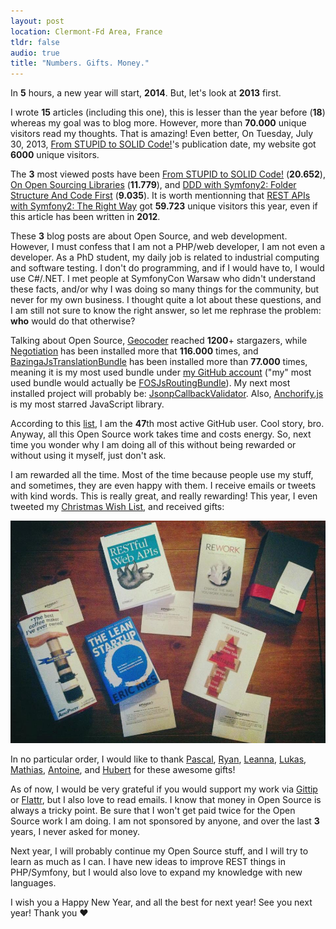```yaml
---
layout: post
location: Clermont-Fd Area, France
tldr: false
audio: true
title: "Numbers. Gifts. Money."
---
```


In **5** hours, a new year will start, **2014**. But, let's look at **2013**
first.

I wrote **15** articles (including this one), this is lesser than the year
before (**18**) whereas my goal was to blog more. However,  more than
**70.000** unique visitors read my thoughts. That is amazing!
Even better, On Tuesday, July 30, 2013, [From STUPID to SOLID
Code!](/2013/07/30/from-stupid-to-solid-code/)'s publication date, my website
got **6000** unique visitors.

The **3** most viewed posts have been [From STUPID to SOLID
Code!](/2013/07/30/from-stupid-to-solid-code/) (**20.652**), [On Open Sourcing
Libraries](/2013/07/04/on-open-sourcing-libraries/) (**11.779**), and [DDD with
Symfony2: Folder Structure And Code
First](/2013/08/07/ddd-with-symfony2-folder-structure-and-code-first/)
(**9.035**). It is worth mentionning that [REST APIs with Symfony2: The Right
Way](/2012/08/02/rest-apis-with-symfony2-the-right-way/) got **59.723** unique
visitors this year, even if this article has been written in **2012**.

These **3** blog posts are about Open Source, and web development. However, I
must confess that I am not a PHP/web developer, I am not even a developer. As a
PhD student, my daily job is related to industrial computing and software
testing. I don't do programming, and if I would have to, I would use C#/.NET. I
met people at SymfonyCon Warsaw who didn't understand these facts, and/or why I
was doing so many things for the community, but never for my own business.
I thought quite a lot about these questions, and I am still not sure to know
the right answer, so let me rephrase the problem: **who** would do that
otherwise?

Talking about Open Source, [Geocoder](https://github.com/geocoder-php/Geocoder)
reached **1200**+ stargazers, while
[Negotiation](https://github.com/willdurand/Negotiation) has been installed
more that **116.000** times, and
[BazingaJsTranslationBundle](https://github.com/willdurand/BazingaJsTranslationBundle)
has been installed more than **77.000** times, meaning it is my most used
bundle under [my GitHub account](https//github.com/willdurand) ("my" most used
bundle would actually be
[FOSJsRoutingBundle](https://github.com/FriendsOfSymfony/FOSJsRoutingBundle)).
My next most installed project will probably be:
[JsonpCallbackValidator](https://github.com/willdurand/JsonpCallbackValidator).
Also, [Anchorify.js](https://github.com/willdurand/anchorify.js) is my most
starred JavaScript library.

According to this [list](https://gist.github.com/paulmillr/2657075), I am the
**47**th most active GitHub user. Cool story, bro. Anyway, all this Open Source
work takes time and costs energy. So, next time you wonder why I am doing all of
this without being rewarded or without using it myself, just don't ask.

I am rewarded all the time. Most of the time because people use my stuff, and
sometimes, they are even happy with them. I receive emails or tweets with kind
words. This is really great, and really rewarding! This year, I even tweeted my
[Christmas Wish List](http://www.amazon.fr/registry/wishlist/3ICJE3SIOIDWE),
and received gifts:

![](/images/gifts.jpg)

In no particular order, I would like to thank
[Pascal](https://twitter.com/pborreli),
[Ryan](https://twitter.com/weaverryan),
[Leanna](https://twitter.com/leannapelham),
[Lukas](https://twitter.com/lsmith),
[Mathias](https://twitter.com/mathiasverraes),
[Antoine](https://twitter.com/toin0u), and [Hubert](https://twitter.com/youb_s)
for these awesome gifts!

As of now, I would be very grateful if you would support my work via
[Gittip](https://www.gittip.com/willdurand) or
[Flattr](https://flattr.com/profile/willdurand), but I also love to read emails.
I know that money in Open Source is always a tricky point. Be sure that I won't
get paid twice for the Open Source work I am doing. I am not sponsored by
anyone, and over the last **3** years, I never asked for money.

Next year, I will probably continue my Open Source stuff, and I will try to
learn as much as I can. I have new ideas to improve REST things in PHP/Symfony,
but I would also love to expand my knowledge with new languages.

I wish you a Happy New Year, and all the best for next year! See you next year!
Thank you &hearts;
